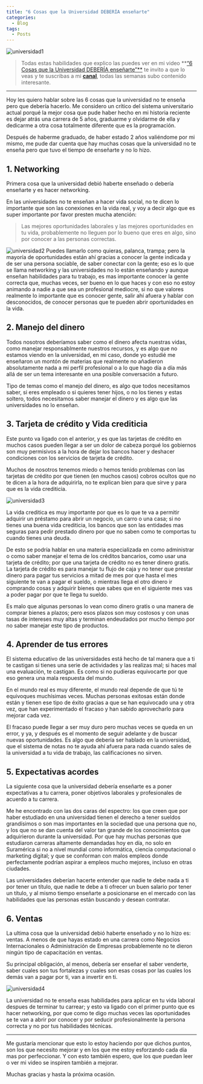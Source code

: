 ```yaml
---
title: "6 Cosas que la Universidad DEBERÍA enseñarte"
categories:
  - Blog
tags:
  - Posts
---
```


![universidad1](/blog/assets/images/universidad1.png)

> Todas estas habilidades que explico las puedes ver en mi video **[“6 Cosas que la Universidad DEBERÍA enseñarte”**](https://www.youtube.com/watch?v=TH5qR3WSS24) te invito a que lo veas y te suscribas a mi [**canal**](https://youtube.com/FabianHackerNomada), todas las semanas subo contenido interesante.

---

Hoy les quiero hablar sobre las 6 cosas que la universidad no te enseña pero que debería hacerlo. Me considero un crítico del sistema universitario actual porqué la mejor cosa que pude haber hecho en mi historia reciente es dejar atrás una carrera de 5 años, graduarme y olvidarme de ella y dedicarme a otra cosa totalmente diferente que es la programación.

Después de haberme graduado, de haber estado 2 años valiéndome por mi mismo, me pude dar cuenta que hay muchas cosas que la universidad no te enseña pero que tuvo el tiempo de enseñarte y no lo hizo.

## 1. Networking
Primera cosa que la universidad debió haberte enseñado o debería enseñarte y es hacer networking.

En las universidades no te enseñan a hacer vida social, no te dicen lo importante que son las conexiones en la vida real, y voy a decir algo que es super importante por favor presten mucha atención:
> Las mejores oportunidades laborales y las mejores oportunidades en tu vida, probablemente no lleguen por lo bueno que eres en algo, sino por conocer a las personas correctas.

![universidad2](/blog/assets/images/universidad2.png)
Puedes llamarlo como quieras, palanca, trampa; pero la mayoría de oportunidades están ahí gracias a conocer la gente indicada y de ser una persona sociable, de saber conectar con la gente; eso es lo que se llama networking y las universidades no lo están enseñando y aunque enseñan habilidades para tu trabajo, es mas importante conocer la gente correcta que, muchas veces, ser bueno en lo que haces y con eso no estoy animando a nadie a que sea un profesional mediocre, si no que valores realmente lo importante que es conocer gente, salir ahí afuera y hablar con desconocidos, de conocer personas que te pueden abrir oportunidades en la vida.

## 2. Manejo del dinero
Todos nosotros deberíamos saber como el dinero afecta nuestras vidas, como manejar responsablmente nuestros recursos, y es algo que no estamos viendo en la universidad, en mi caso, donde yo estudié me enseñaron un montón de materias que realmente no añadieron absolutamente nada a mi perfil profesional o a lo que hago día a día más allá de ser un tema interesante en una posible conversación a futuro.

Tipo de temas como el manejo del dinero, es algo que todos necesitamos saber, si eres empleado o si quieres tener hijos, o no los tienes y estas soltero, todos necesitamos saber manejar el dinero y es algo que las universidades no lo enseñan.

## 3. Tarjeta de crédito y Vida crediticia

Este punto va ligado con el anterior, y es que las tarjetas de crédito en muchos casos pueden llegar a ser un dolor de cabeza porqué los gobiernos son muy permisivos a la hora de dejar los bancos hacer y deshacer condiciones con los servicios de tarjeta de crédito.

Muchos de nosotros tenemos miedo o hemos tenido problemas con las tarjetas de crédito por que tienen (en muchos casos) cobros ocultos que no te dicen a la hora de adquirirla, no te explican bien para que sirve y para que es la vida crediticia.

![universidad3](/blog/assets/images/universidad3.png)

La vida creditica es muy importante por que es lo que te va a permitir adquirir un préstamo para abrir un negocio, un carro o una casa; si no tienes una buena vida crediticia, los bancos que son las entidades mas seguras para pedir prestado dinero por que no saben como te comportas tu cuando tienes una deuda.

De esto se podría hablar en una materia especializada en como administrar o como saber manejar el tema de los créditos bancarios, como usar una tarjeta de crédito; por que una tarjeta de crédito no es tener dinero gratis. La tarjeta de crédito es para manejar tu flujo de caja y no tener que prestar dinero para pagar tus servicios a mitad de mes por que hasta el mes siguiente te van a pagar el sueldo, o mientras llega el otro dinero ir comprando cosas y adquirir bienes que sabes que en el siguiente mes vas a poder pagar por que te llega tu sueldo.

Es malo que algunas personas lo vean como dinero gratis o una manera de comprar bienes a plazos; pero esos plazos son muy costosos y con unas tasas de intereses muy altas y terminan endeudados por mucho tiempo por no saber manejar este tipo de productos.

## 4. Aprender de tus errores
El sistema educativo de las universidades está hecho de tal manera que a ti te castigan si tienes una serie de actividades y las realizas mal; si haces mal una evaluación, te castigan. Es como si no pudieras equivocarte por que eso genera una mala respuesta del mundo.

En el mundo real es muy diferente, el mundo real depende de que tú te equivoques muchísimas veces. Muchas personas exitosas están donde están y tienen ese tipo de éxito gracias a que se han equivocado una y otra vez, que han experimentado el fracaso y han sabido aprovecharlo para mejorar cada vez.

El fracaso puede llegar a ser muy duro pero muchas veces se queda en un error, y ya, y después es el momento de seguir adelante y de buscar nuevas oportunidades. Es algo que debería ser hablado en la universidad, que el sistema de notas no te ayuda ahí afuera para nada cuando sales de la universidad a tu vida de trabajo, las calificaciones no sirven.

## 5. Expectativas acordes
La siguiente cosa que la universidad debería enseñarte es a poner expectativas a tu carrera, poner objetivos laborales y profesionales de acuerdo a tu carrera.

Me he encontrado con las dos caras del espectro: los que creen que por haber estudiado en una universidad tienen el derecho a tener sueldos grandísimos o son mas importantes en la sociedad que una persona que no, y los que no se dan cuenta del valor tan grande de los conocimientos que adquirieron durante la universidad. Por que hay muchas personas que estudiaron carreras altamente demandadas hoy en día, no solo en Suramérica si no a nivel mundial como informática, ciencia computacional o marketing digital; y que se conforman con malos empleos donde perfectamente podrían aspirar a empleos mucho mejores, incluso en otras ciudades.

Las universidades deberían hacerte entender que nadie te debe nada a ti por tener un título, que nadie te debe a ti ofrecer un buen salario por tener un título, y al mismo tiempo enseñarte a posicionarse en el mercado con las habilidades que las personas están buscando y desean contratar.

## 6. Ventas
La ultima cosa que la universidad debió haberte enseñado y no lo hizo es: ventas. A menos de que hayas estado en una carrera como Negocios Internacionales o Administración de Empresas probablemente no te dieron ningún tipo de capacitación en ventas.

Su principal obligación, al menos, debería ser enseñar el saber venderte, saber cuales son tus fortalezas y cuales son esas cosas por las cuales los demás van a pagar por ti, van a invertir en ti.

![universidad4](/blog/assets/images/universidad4.png)

La universidad no te enseña esas habilidades para aplicar en tu vida laboral despues de terminar tu carrear; y esto va ligado con el primer punto que es hacer networking, por que como te digo muchas veces las oportunidades se te van a abrir por conocer y por seducir profesionalmente la persona correcta y no por tus habilidades técnicas.

---

Me gustaría mencionar que esto lo estoy haciendo por que dichos puntos, son los que necesito mejorar y en los que me estoy esforzando cada día mas por perfeccionar. Y con esto también espero, que los que puedan leer o ver mi video se inspiren también a mejorar.

Muchas gracias y hasta la próxima ocasión.
